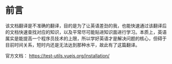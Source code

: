 # 前言

该文档翻译是不准确的翻译，目的是为了让英语差劲的我，也能快速通过该翻译后的文档快速查找对应的知识，以及平常尽可能贴进知识面进行学习。本质上，英语属实是能提高一个程序员技术的上限，所以学好英语才是解决问题的核心，但碍于目前时间关系，短时内还是无法达到那种水平，故此有了这篇翻译。

官方文档： https://test-utils.vuejs.org/installation/
